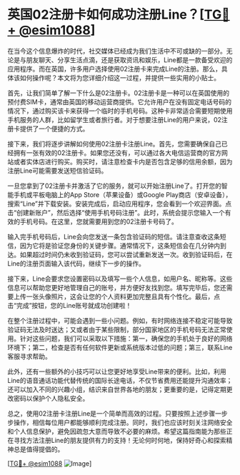 # 英国02注册卡如何成功注册Line？[[TG💪+ @esim1088](https://t.me/s/esim1088)]

在当今这个信息爆炸的时代，社交媒体已经成为我们生活中不可或缺的一部分。无论是与朋友聊天、分享生活点滴，还是获取资讯和娱乐，Line都是一款备受欢迎的应用程序。而在英国，许多用户选择使用02注册卡来完成Line的注册。那么，具体该如何操作呢？本文将为您详细介绍这一过程，并提供一些实用的小贴士。

首先，让我们简单了解一下什么是02注册卡。02注册卡是一种可以在英国使用的预付费SIM卡，通常由英国的移动运营商提供。它允许用户在没有固定电话号码的情况下，通过购买该卡来获得一个临时的手机号码。这种卡非常适合需要短期使用手机服务的人群，比如留学生或者旅行者。对于想要注册Line的用户来说，02注册卡提供了一个便捷的方式。

接下来，我们将逐步讲解如何使用02注册卡注册Line。首先，您需要确保自己已经拥有一张有效的02注册卡。如果您还没有，可以通过各大电信运营商的官方网站或者实体店进行购买。购买时，请注意检查卡内是否包含足够的信用余额，因为注册Line可能需要发送短信验证码。

一旦您拿到了02注册卡并激活了它的服务，就可以开始注册Line了。打开您的智能手机或平板电脑上的App Store（苹果设备）或Google Play商店（安卓设备），搜索“Line”并下载安装。安装完成后，启动应用程序，您会看到一个欢迎界面。点击“创建新账户”，然后选择“使用手机号码注册”。此时，系统会提示您输入一个有效的手机号码。在这里，您就需要用到您的02注册卡号码了。

输入完手机号码后，Line会向您发送一条包含验证码的短信。请注意查收这条短信，因为它将是验证您身份的关键步骤。通常情况下，这条短信会在几分钟内到达。如果超过时间仍未收到验证码，您可以尝试重新发送一次。收到验证码后，在Line的注册页面输入该代码，继续下一步的操作。

接下来，Line会要求您设置密码以及填写一些个人信息，如用户名、昵称等。这些信息可以帮助您更好地管理自己的账号，并方便好友找到您。填写完毕后，您还需要上传一张头像照片，这会让您的个人资料更加完整且具有个性化。最后，点击“完成”按钮，您的Line账号就成功创建啦！

在整个注册过程中，可能会遇到一些小问题。例如，有时网络连接不稳定可能导致验证码无法及时送达；又或者由于某些限制，部分国家地区的手机号码无法正常使用。针对这些问题，我们可以采取以下措施：第一，确保您的手机处于良好的网络环境下；第二，检查是否有任何软件更新或系统版本过低的问题；第三，联系Line客服寻求帮助。

此外，还有一些额外的小技巧可以让您更好地享受Line带来的便利。比如，利用Line的语音通话功能代替传统的国际长途电话，不仅节省费用还能提升沟通效率；还可以加入不同的兴趣小组，结识来自世界各地的朋友；更重要的是，记得定期更改密码以保护个人隐私安全。

总之，使用02注册卡注册Line是一个简单而高效的过程。只要按照上述步骤一步步操作，相信每位用户都能够顺利完成注册。同时，我们也应该时刻关注网络安全和个人信息保护，避免因疏忽大意而导致不必要的麻烦。希望这篇指南能为那些正在寻找方法注册Line的朋友提供有力的支持！无论何时何地，保持好奇心和探索精神总是值得提倡的。

[[TG💪+ @esim1088](https://t.me/s/esim1088) ![Image](https://i.postimg.cc/4NQfJmqS/Snipaste-2025-05-13-00-14-12.png)]